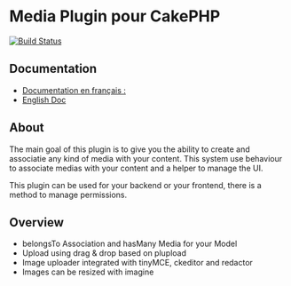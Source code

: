Media Plugin pour CakePHP
=============

[![Build Status](https://travis-ci.org/Grafikart/CakePHP-Media.png?branch=master)](https://travis-ci.org/Grafikart/CakePHP-Media)

Documentation
---

 * [Documentation en français : ](http://grafikart.github.com/CakePHP-Media)
 * [English Doc](http://grafikart.github.com/CakePHP-Media)

About
-----

The main goal of this plugin is to give you the ability to create and associatie any kind of media with your content. This system use behaviour to associate medias with your content and a helper to manage the UI.

This plugin can be used for your backend or your frontend, there is a method to manage permissions.

Overview
----

* belongsTo Association and hasMany Media for your Model
* Upload using drag & drop based on plupload
* Image uploader integrated with tinyMCE, ckeditor and redactor
* Images can be resized with imagine